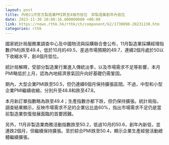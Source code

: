 ```yaml
---
layout: post
title: 內地11月官方製造業PMI跌至4個月低位　非製造業創年內低位
date: 2023-11-30 10:08:16.000000000 +08:00
link: https://news.rthk.hk/rthk/ch/component/k2/1730090-20231130.htm
categories: rthk
---
```


國家統計局服務業調查中心及中國物流與採購聯合會公布，11月製造業採購經理指數(PMI)跌至49.4，低於10月的49.5，差過市場預期的49.7，連續2個月處於50以下收縮水平，創4個月低位。

統計局解釋，受部分製造業行業進入傳統淡季，以及市場需求不足等影響，本月PMI略低於上月，認為內地經濟景氣回升向好基礎仍需鞏固。

期內，大型企業PMI跌至50.5，但仍連續6個月保持擴張區間。不過，中型和小型企業PMI繼續收縮，分別升至48.8和跌至47.8。

本月新訂單指數略為跌至49.4；生產指數亦都下跌，但仍保持擴張。統計局指，調查結果顯示，反映市場需求不足的企業佔比逾60%，指出市場需求不足仍是當前製造業恢復發展面臨的首要困難。

另外，11月非製造業商務活動指數跌至50.2，低過10月的50.6，創年內新低，並連跌2個月，但繼續保持擴張。至於綜合PMI跌至50.4，顯示企業生產經營活動總體繼續擴張。
